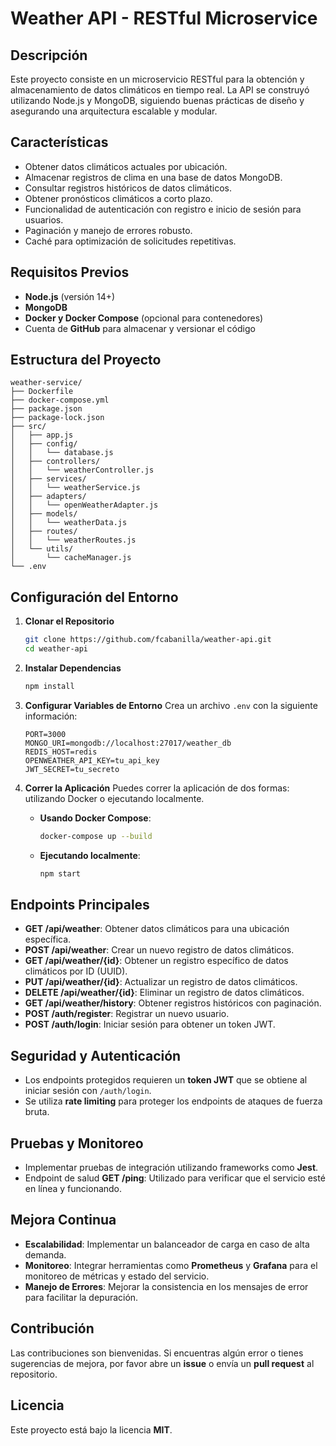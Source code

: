 
# Weather API - RESTful Microservice

## Descripción
Este proyecto consiste en un microservicio RESTful para la obtención y almacenamiento de datos climáticos en tiempo real. La API se construyó utilizando Node.js y MongoDB, siguiendo buenas prácticas de diseño y asegurando una arquitectura escalable y modular.

## Características
- Obtener datos climáticos actuales por ubicación.
- Almacenar registros de clima en una base de datos MongoDB.
- Consultar registros históricos de datos climáticos.
- Obtener pronósticos climáticos a corto plazo.
- Funcionalidad de autenticación con registro e inicio de sesión para usuarios.
- Paginación y manejo de errores robusto.
- Caché para optimización de solicitudes repetitivas.

## Requisitos Previos
- **Node.js** (versión 14+)
- **MongoDB**
- **Docker y Docker Compose** (opcional para contenedores)
- Cuenta de **GitHub** para almacenar y versionar el código

## Estructura del Proyecto
```
weather-service/
├── Dockerfile
├── docker-compose.yml
├── package.json
├── package-lock.json
├── src/
│   ├── app.js
│   ├── config/
│   │   └── database.js
│   ├── controllers/
│   │   └── weatherController.js
│   ├── services/
│   │   └── weatherService.js
│   ├── adapters/
│   │   └── openWeatherAdapter.js
│   ├── models/
│   │   └── weatherData.js
│   ├── routes/
│   │   └── weatherRoutes.js
│   └── utils/
│       └── cacheManager.js
└── .env
```

## Configuración del Entorno
1. **Clonar el Repositorio**
   ```bash
   git clone https://github.com/fcabanilla/weather-api.git
   cd weather-api
   ```

2. **Instalar Dependencias**
   ```bash
   npm install
   ```

3. **Configurar Variables de Entorno**
   Crea un archivo `.env` con la siguiente información:
   ```
   PORT=3000
   MONGO_URI=mongodb://localhost:27017/weather_db
   REDIS_HOST=redis
   OPENWEATHER_API_KEY=tu_api_key
   JWT_SECRET=tu_secreto
   ```

4. **Correr la Aplicación**
   Puedes correr la aplicación de dos formas: utilizando Docker o ejecutando localmente.

   - **Usando Docker Compose**:
     ```bash
     docker-compose up --build
     ```

   - **Ejecutando localmente**:
     ```bash
     npm start
     ```

## Endpoints Principales
- **GET /api/weather**: Obtener datos climáticos para una ubicación específica.
- **POST /api/weather**: Crear un nuevo registro de datos climáticos.
- **GET /api/weather/{id}**: Obtener un registro específico de datos climáticos por ID (UUID).
- **PUT /api/weather/{id}**: Actualizar un registro de datos climáticos.
- **DELETE /api/weather/{id}**: Eliminar un registro de datos climáticos.
- **GET /api/weather/history**: Obtener registros históricos con paginación.
- **POST /auth/register**: Registrar un nuevo usuario.
- **POST /auth/login**: Iniciar sesión para obtener un token JWT.

## Seguridad y Autenticación
- Los endpoints protegidos requieren un **token JWT** que se obtiene al iniciar sesión con `/auth/login`.
- Se utiliza **rate limiting** para proteger los endpoints de ataques de fuerza bruta.

## Pruebas y Monitoreo
- Implementar pruebas de integración utilizando frameworks como **Jest**.
- Endpoint de salud **GET /ping**: Utilizado para verificar que el servicio esté en línea y funcionando.

## Mejora Continua
- **Escalabilidad**: Implementar un balanceador de carga en caso de alta demanda.
- **Monitoreo**: Integrar herramientas como **Prometheus** y **Grafana** para el monitoreo de métricas y estado del servicio.
- **Manejo de Errores**: Mejorar la consistencia en los mensajes de error para facilitar la depuración.

## Contribución
Las contribuciones son bienvenidas. Si encuentras algún error o tienes sugerencias de mejora, por favor abre un **issue** o envía un **pull request** al repositorio.

## Licencia
Este proyecto está bajo la licencia **MIT**.
